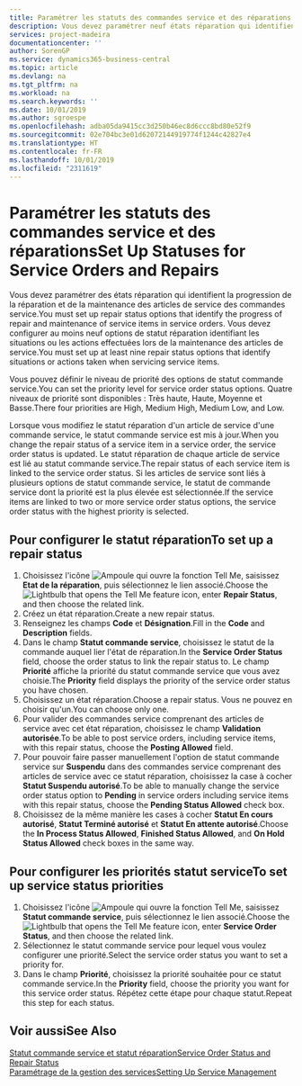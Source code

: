 ```yaml
---
title: Paramétrer les statuts des commandes service et des réparations | Microsoft Docs
description: Vous devez paramétrer neuf états réparation qui identifient la progression de la réparation et de la maintenance des articles de service des commandes service.
services: project-madeira
documentationcenter: ''
author: SorenGP
ms.service: dynamics365-business-central
ms.topic: article
ms.devlang: na
ms.tgt_pltfrm: na
ms.workload: na
ms.search.keywords: ''
ms.date: 10/01/2019
ms.author: sgroespe
ms.openlocfilehash: adba05da9415cc3d250b46ec8d6ccc8bd80e52f9
ms.sourcegitcommit: 02e704bc3e01d62072144919774f1244c42827e4
ms.translationtype: HT
ms.contentlocale: fr-FR
ms.lasthandoff: 10/01/2019
ms.locfileid: "2311619"
---
```

# <a name="set-up-statuses-for-service-orders-and-repairs"></a><span data-ttu-id="6aa9f-103">Paramétrer les statuts des commandes service et des réparations</span><span class="sxs-lookup"><span data-stu-id="6aa9f-103">Set Up Statuses for Service Orders and Repairs</span></span>
<span data-ttu-id="6aa9f-104">Vous devez paramétrer des états réparation qui identifient la progression de la réparation et de la maintenance des articles de service des commandes service.</span><span class="sxs-lookup"><span data-stu-id="6aa9f-104">You must set up repair status options that identify the progress of repair and maintenance of service items in service orders.</span></span> <span data-ttu-id="6aa9f-105">Vous devez configurer au moins neuf options de statut réparation identifiant les situations ou les actions effectuées lors de la maintenance des articles de service.</span><span class="sxs-lookup"><span data-stu-id="6aa9f-105">You must set up at least nine repair status options that identify situations or actions taken when servicing service items.</span></span>  

<span data-ttu-id="6aa9f-106">Vous pouvez définir le niveau de priorité des options de statut commande service.</span><span class="sxs-lookup"><span data-stu-id="6aa9f-106">You can set the priority level for service order status options.</span></span> <span data-ttu-id="6aa9f-107">Quatre niveaux de priorité sont disponibles : Très haute, Haute, Moyenne et Basse.</span><span class="sxs-lookup"><span data-stu-id="6aa9f-107">There four priorities are High, Medium High, Medium Low, and Low.</span></span>  

<span data-ttu-id="6aa9f-108">Lorsque vous modifiez le statut réparation d'un article de service d'une commande service, le statut commande service est mis à jour.</span><span class="sxs-lookup"><span data-stu-id="6aa9f-108">When you change the repair status of a service item in a service order, the service order status is updated.</span></span> <span data-ttu-id="6aa9f-109">Le statut réparation de chaque article de service est lié au statut commande service.</span><span class="sxs-lookup"><span data-stu-id="6aa9f-109">The repair status of each service item is linked to the service order status.</span></span> <span data-ttu-id="6aa9f-110">Si les articles de service sont liés à plusieurs options de statut commande service, le statut de commande service dont la priorité est la plus élevée est sélectionnée.</span><span class="sxs-lookup"><span data-stu-id="6aa9f-110">If the service items are linked to two or more service order status options, the service order status with the highest priority is selected.</span></span>  

## <a name="to-set-up-a-repair-status"></a><span data-ttu-id="6aa9f-111">Pour configurer le statut réparation</span><span class="sxs-lookup"><span data-stu-id="6aa9f-111">To set up a repair status</span></span>  
1. <span data-ttu-id="6aa9f-112">Choisissez l'icône ![Ampoule qui ouvre la fonction Tell Me](media/ui-search/search_small.png "Dites-moi ce que vous voulez faire"), saisissez **Etat de la réparation**, puis sélectionnez le lien associé.</span><span class="sxs-lookup"><span data-stu-id="6aa9f-112">Choose the ![Lightbulb that opens the Tell Me feature](media/ui-search/search_small.png "Tell me what you want to do") icon, enter **Repair Status**, and then choose the related link.</span></span>
2. <span data-ttu-id="6aa9f-113">Créez un état réparation.</span><span class="sxs-lookup"><span data-stu-id="6aa9f-113">Create a new repair status.</span></span>  
3. <span data-ttu-id="6aa9f-114">Renseignez les champs **Code** et **Désignation**.</span><span class="sxs-lookup"><span data-stu-id="6aa9f-114">Fill in the **Code** and **Description** fields.</span></span>  
4. <span data-ttu-id="6aa9f-115">Dans le champ **Statut commande service**, choisissez le statut de la commande auquel lier l'état de réparation.</span><span class="sxs-lookup"><span data-stu-id="6aa9f-115">In the **Service Order Status** field, choose the order status to link the repair status to.</span></span> <span data-ttu-id="6aa9f-116">Le champ **Priorité** affiche la priorité du statut commande service que vous avez choisie.</span><span class="sxs-lookup"><span data-stu-id="6aa9f-116">The **Priority** field displays the priority of the service order status you have chosen.</span></span>  
5. <span data-ttu-id="6aa9f-117">Choisissez un état réparation.</span><span class="sxs-lookup"><span data-stu-id="6aa9f-117">Choose a repair status.</span></span> <span data-ttu-id="6aa9f-118">Vous ne pouvez en choisir qu'un.</span><span class="sxs-lookup"><span data-stu-id="6aa9f-118">You can choose only one.</span></span>  
6. <span data-ttu-id="6aa9f-119">Pour valider des commandes service comprenant des articles de service avec cet état réparation, choisissez le champ **Validation autorisée**.</span><span class="sxs-lookup"><span data-stu-id="6aa9f-119">To be able to post service orders, including service items, with this repair status, choose the **Posting Allowed** field.</span></span>  
7. <span data-ttu-id="6aa9f-120">Pour pouvoir faire passer manuellement l'option de statut commande service sur **Suspendu** dans des commandes service comprenant des articles de service avec ce statut réparation, choisissez la case à cocher **Statut Suspendu autorisé**.</span><span class="sxs-lookup"><span data-stu-id="6aa9f-120">To be able to manually change the service order status option to **Pending** in service orders including service items with this repair status, choose the **Pending Status Allowed** check box.</span></span>  
8. <span data-ttu-id="6aa9f-121">Choisissez de la même manière les cases à cocher **Statut En cours autorisé**, **Statut Terminé autorisé** et **Statut En attente autorisé**.</span><span class="sxs-lookup"><span data-stu-id="6aa9f-121">Choose the **In Process Status Allowed**, **Finished Status Allowed**, and **On Hold Status Allowed** check boxes in the same way.</span></span>
  
## <a name="to-set-up-service-status-priorities"></a><span data-ttu-id="6aa9f-122">Pour configurer les priorités statut service</span><span class="sxs-lookup"><span data-stu-id="6aa9f-122">To set up service status priorities</span></span>  
1. <span data-ttu-id="6aa9f-123">Choisissez l'icône ![Ampoule qui ouvre la fonction Tell Me](media/ui-search/search_small.png "Dites-moi ce que vous voulez faire"), saisissez **Statut commande service**, puis sélectionnez le lien associé.</span><span class="sxs-lookup"><span data-stu-id="6aa9f-123">Choose the ![Lightbulb that opens the Tell Me feature](media/ui-search/search_small.png "Tell me what you want to do") icon, enter **Service Order Status**, and then choose the related link.</span></span>  
2. <span data-ttu-id="6aa9f-124">Sélectionnez le statut commande service pour lequel vous voulez configurer une priorité.</span><span class="sxs-lookup"><span data-stu-id="6aa9f-124">Select the service order status you want to set a priority for.</span></span>  
3. <span data-ttu-id="6aa9f-125">Dans le champ **Priorité**, choisissez la priorité souhaitée pour ce statut commande service.</span><span class="sxs-lookup"><span data-stu-id="6aa9f-125">In the **Priority** field, choose the priority you want for this service order status.</span></span> <span data-ttu-id="6aa9f-126">Répétez cette étape pour chaque statut.</span><span class="sxs-lookup"><span data-stu-id="6aa9f-126">Repeat this step for each status.</span></span>  

## <a name="see-also"></a><span data-ttu-id="6aa9f-127">Voir aussi</span><span class="sxs-lookup"><span data-stu-id="6aa9f-127">See Also</span></span>  
[<span data-ttu-id="6aa9f-128">Statut commande service et statut réparation</span><span class="sxs-lookup"><span data-stu-id="6aa9f-128">Service Order Status and Repair Status</span></span>](service-service-order-status-and-repair-status.md)  
[<span data-ttu-id="6aa9f-129">Paramétrage de la gestion des services</span><span class="sxs-lookup"><span data-stu-id="6aa9f-129">Setting Up Service Management</span></span>](service-setup-service.md)  
